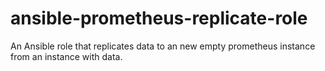 # ansible-prometheus-replicate-role

An Ansible role that replicates data to an new empty prometheus instance from an instance with data.  
